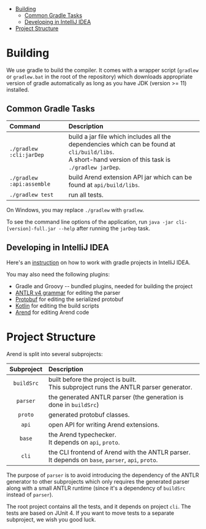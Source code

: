 * [Building](#building)
  * [Common Gradle Tasks](#common-gradle-tasks)
  * [Developing in IntelliJ IDEA](#developing-in-intellij-idea)
* [Project Structure](#project-structure)
<!--
* [Contributing Guidelines](#contributing-guidelines)
-->

<!--
Created by [gh-md-toc](https://github.com/ekalinin/github-markdown-toc)
-->

# Building

We use gradle to build the compiler. It comes with a wrapper script (`gradlew` or `gradlew.bat` in
the root of the repository) which downloads appropriate version of gradle
automatically as long as you have JDK (version >= 11) installed.

## Common Gradle Tasks

|Command|Description|
|:---|:---|
|`./gradlew :cli:jarDep`|build a jar file which includes all the dependencies which can be found at `cli/build/libs`.<br/>A short-hand version of this task is `./gradlew jarDep`.|
|`./gradlew :api:assemble`|build Arend extension API jar which can be found at `api/build/libs`.|
|`./gradlew test`|run all tests.|

On Windows, you may replace `./gradlew` with `gradlew`.

To see the command line options of the application, run `java -jar cli-[version]-full.jar --help`
after running the `jarDep` task.

## Developing in IntelliJ IDEA

Here's an [instruction](https://www.jetbrains.com/help/idea/gradle.html)
on how to work with gradle projects in IntelliJ IDEA.

You may also need the following plugins:
+ Gradle and Groovy -- bundled plugins, needed for building the project
+ [ANTLR v4 grammar](https://plugins.jetbrains.com/plugin/7358) for editing the parser
+ [Protobuf](https://plugins.jetbrains.com/plugin/8277) for editing the serialized protobuf
+ [Kotlin](https://plugins.jetbrains.com/plugin/6954) for editing the build scripts
+ [Arend](https://plugins.jetbrains.com/plugin/11162) for editing Arend code

# Project Structure

Arend is split into several subprojects:

|Subproject|Description|
|:---:|:---|
|`buildSrc`|built before the project is built.<br/>This subproject runs the ANTLR parser generator.|
|`parser`|the generated ANTLR parser (the generation is done in `buildSrc`)|
|`proto`|generated protobuf classes.|
|`api`|open API for writing Arend extensions.|
|`base`|the Arend typechecker.<br/>It depends on `api`, `proto`.|
|`cli`|the CLI frontend of Arend with the ANTLR parser.<br/>It depends on `base`, `parser`, `api`, `proto`.|

The purpose of `parser` is to avoid introducing the dependency of the ANTLR
generator to other subprojects which only requires
the generated parser along with a small ANTLR runtime
(since it's a dependency of `buildSrc` instead of `parser`).

The root project contains all the tests,
and it depends on project `cli`.
The tests are based on JUnit 4.
If you want to move tests to a separate subproject, we wish you good luck.

<!--
# Contributing Guidelines

Things to keep in mind:

+ Don't refactor others' code, but you're welcomed to refactor your own.
+ Add a test fixture when you fix a bug to ensure it never popups again.
+ Make sure tests pass before submitting a patch or a pull request.
  Your code will be tested on GitHub Actions.
+ Be careful when you want to modify the build scripts,
  make sure dependencies shared by multiple subprojects have a corresponding
  version name stored in `rootProject.ext`.
+ [JetBrains Annotations](https://github.com/JetBrains/java-annotations) is your friend.
+ Never add generated files to the git repo.

If you don't know where to start but looking for a chance of contribution,
go ahead to [list of issues](https://github.com/JetBrains/Arend/issues) and pick
one you like. You can ask a developer on [gitter](https://gitter.im/arend-lang/community).
-->